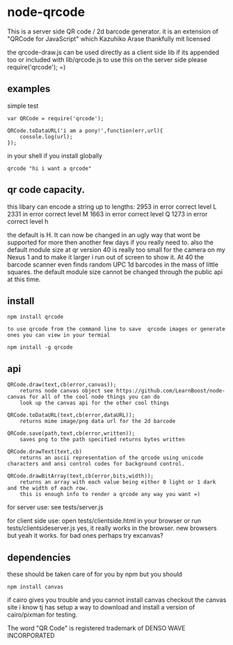 node-qrcode
===========


This is a server side QR code / 2d barcode generator.
it is an extension of "QRCode for JavaScript" which Kazuhiko Arase thankfully mit licensed

the qrcode-draw.js can be used  directly as a client side lib if its appended too or included with lib/qrcode.js
to use this on the server side please require('qrcode'); =)

examples
--------
simple test

	var QRCode = require('qrcode');

	QRCode.toDataURL('i am a pony!',function(err,url){
		console.log(url);
	});

in your shell if you install globally

	qrcode "hi i want a qrcode"

qr code capacity.
-----------------

this libary can encode a string up to lengths:
2953 in error correct level L
2331 in error correct level M
1663 in error correct level Q
1273 in error correct level h

the default is H. 
It can now be changed in an ugly way that wont be supported for more then another few days if you really need to.
also the default module size at qr version 40 is really too small for the camera on my Nexus 1 and to make it larger i run out of screen to show it. At 40 the barcode scanner even finds random UPC 1d barcodes in the mass of little squares.
the default module size cannot be changed through the public api at this time.

install
-------

	npm install qrcode

	to use qrcode from the command line to save  qrcode images or generate ones you can view in your termial

	npm install -g qrcode 

api
---
	QRCode.draw(text,cb(error,canvas));
		returns node canvas object see https://github.com/LearnBoost/node-canvas for all of the cool node things you can do
		look up the canvas api for the other cool things

	QRCode.toDataURL(text,cb(error,dataURL));
		returns mime image/png data url for the 2d barcode 

	QRCode.save(path,text,cb(error,written));
		saves png to the path specified returns bytes written

	QRCode.drawText(text,cb)
		returns an ascii representation of the qrcode using unicode characters and ansi control codes for background control.

	QRCode.drawBitArray(text,cb(error,bits,width));
		returns an array with each value being either 0 light or 1 dark and the width of each row.
		this is enough info to render a qrcode any way you want =)

	

for server use:
see tests/server.js

for client side use:
open tests/clientside.html in your browser
or run tests/clientsideserver.js
yes, it really works in the browser. new browsers but yeah it works.
for bad ones perhaps try excanvas?

dependencies
------------
these should be taken care of for you by npm but you should

	npm install canvas

if cairo gives you trouble and you cannot install canvas checkout the canvas site i know tj has setup a way to download and install a version of cairo/pixman for testing.

The word "QR Code" is registered trademark of 
DENSO WAVE INCORPORATED
